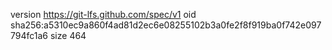 version https://git-lfs.github.com/spec/v1
oid sha256:a5310ec9a860f4ad81d2ec6e08255102b3a0fe2f8f919ba0f742e097794fc1a6
size 464
